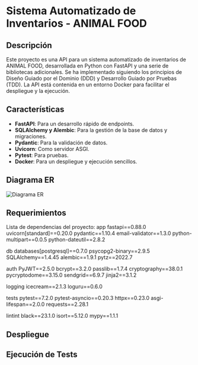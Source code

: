 
# Sistema Automatizado de Inventarios - ANIMAL FOOD

## Descripción

Este proyecto es una API para un sistema automatizado de inventarios de ANIMAL FOOD, desarrollada en Python con FastAPI y una serie de bibliotecas adicionales. Se ha implementado siguiendo los principios de Diseño Guiado por el Dominio (DDD) y Desarrollo Guiado por Pruebas (TDD). La API está contenida en un entorno Docker para facilitar el despliegue y la ejecución.

## Características

- **FastAPI**: Para un desarrollo rápido de endpoints.
- **SQLAlchemy y Alembic**: Para la gestión de la base de datos y migraciones.
- **Pydantic**: Para la validación de datos.
- **Uvicorn**: Como servidor ASGI.
- **Pytest**: Para pruebas.
- **Docker**: Para un despliegue y ejecución sencillos.

## Diagrama ER

![Diagrama ER](URL_DEL_DIAGRAMA)


## Requerimientos

Lista de dependencias del proyecto:
app
fastapi==0.88.0
uvicorn[standard]==0.20.0
pydantic==1.10.4
email-validator==1.3.0
python-multipart==0.0.5
python-dateutil==2.8.2

db
databases[postgresql]==0.7.0
psycopg2-binary==2.9.5
SQLAlchemy==1.4.45
alembic==1.9.1
pytz==2022.7

auth
PyJWT==2.5.0
bcrypt==3.2.0
passlib==1.7.4
cryptography==38.0.1
pycryptodome==3.15.0
sendgrid==6.9.7
jinja2==3.1.2

logging
icecream==2.1.3
loguru==0.6.0

tests
pytest==7.2.0
pytest-asyncio==0.20.3
httpx==0.23.0
asgi-lifespan==2.0.0
requests==2.28.1

lintint
black==23.1.0
isort==5.12.0
mypy==1.1.1


## Despliegue



## Ejecución de Tests




